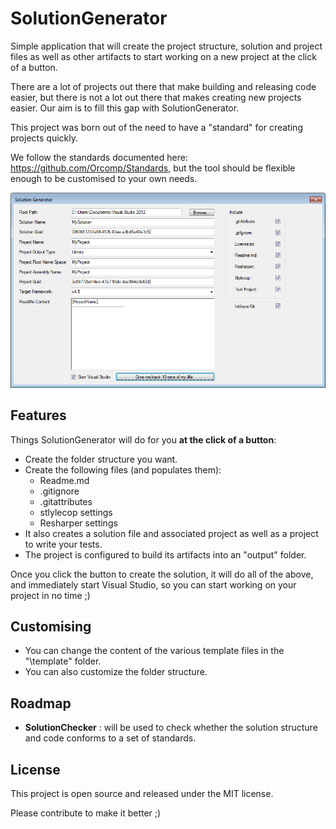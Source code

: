 SolutionGenerator
=================

Simple application that will create the project structure, solution and project files as well as other artifacts to start working on a new project at the click of a button.

There are a lot of projects out there that make building and releasing code easier, but there is not a lot out there that makes creating new projects easier. Our aim is to fill this gap with SolutionGenerator.

This project was born out of the need to have a "standard" for creating projects quickly.

We follow the standards documented here: https://github.com/Orcomp/Standards, but the tool should be flexible enough to be customised to your own needs.

![ScreenShot](/img/screenshot.png)

## Features

Things SolutionGenerator will do for you **at the click of a button**:

- Create the folder structure you want.
- Create the following files (and populates them):
    - Readme.md
    - .gitignore
    - .gitattributes
    - stlylecop settings
    - Resharper settings
- It also creates a solution file and associated project as well as a project to write your tests.
- The project is configured to build its artifacts into an "output" folder.

Once you click the button to create the solution, it will do all of the above, and  immediately start Visual Studio, so you can start working on your project in no time ;)

## Customising

- You can change the content of the various template files in the "\template" folder.
- You can also customize the folder structure.

## Roadmap

- **SolutionChecker** : will be used to check whether the solution structure and code conforms to a set of standards.

## License

This project is open source and released under the MIT license.

Please contribute to make it better ;)